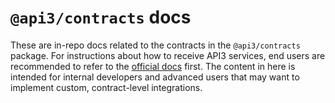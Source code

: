 # `@api3/contracts` docs

These are in-repo docs related to the contracts in the `@api3/contracts` package.
For instructions about how to receive API3 services, end users are recommended to refer to the [official docs](https://docs.api3.org/) first.
The content in here is intended for internal developers and advanced users that may want to implement custom, contract-level integrations.
